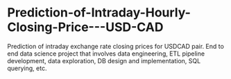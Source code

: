 # Prediction-of-Intraday-Hourly-Closing-Price---USD-CAD
Prediction of intraday exchange rate closing prices for USDCAD pair. End to end data science project that involves data engineering, ETL pipeline development, data exploration, DB design and implementation, SQL querying, etc.

